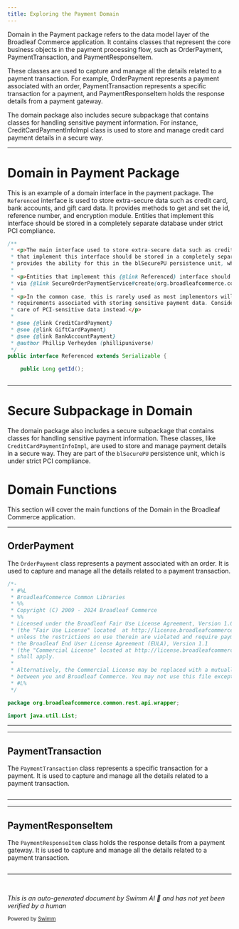 ```yaml
---
title: Exploring the Payment Domain
---
```

Domain in the Payment package refers to the data model layer of the Broadleaf Commerce application. It contains classes that represent the core business objects in the payment processing flow, such as OrderPayment, PaymentTransaction, and PaymentResponseItem.

These classes are used to capture and manage all the details related to a payment transaction. For example, OrderPayment represents a payment associated with an order, PaymentTransaction represents a specific transaction for a payment, and PaymentResponseItem holds the response details from a payment gateway.

The domain package also includes secure subpackage that contains classes for handling sensitive payment information. For instance, CreditCardPaymentInfoImpl class is used to store and manage credit card payment details in a secure way.

<SwmSnippet path="/core/broadleaf-framework/src/main/java/org/broadleafcommerce/core/payment/domain/secure/Referenced.java" line="28">

---

# Domain in Payment Package

This is an example of a domain interface in the payment package. The `Referenced` interface is used to store extra-secure data such as credit card, bank accounts, and gift card data. It provides methods to get and set the id, reference number, and encryption module. Entities that implement this interface should be stored in a completely separate database under strict PCI compliance.

```java
/**
 * <p>The main interface used to store extra-secure data such as credit card, bank accounts and gift card data. All entities
 * that implement this interface should be stored in a completely separate database under strict PCI compliance. Broadleaf
 * provides the ability for this in the blSecurePU persistence unit, which all implementing entities are members of.</p>
 *
 * <p>Entities that implement this {@link Referenced} interface should not be instantiated directly but rather be instaniated
 * via {@link SecureOrderPaymentService#create(org.broadleafcommerce.core.payment.service.type.PaymentType)}</p>
 * 
 * <p>In the common case, this is rarely used as most implementors will NOT want to deal with the liability and extra PCI
 * requirements associated with storing sensitive payment data. Consider integrating with a payment provider that takes
 * care of PCI-sensitive data instead.</p>
 *
 * @see {@link CreditCardPayment}
 * @see {@link GiftCardPayment}
 * @see {@link BankAccountPayment}
 * @author Phillip Verheyden (phillipuniverse)
 */
public interface Referenced extends Serializable {

    public Long getId();
    
```

---

</SwmSnippet>

# Secure Subpackage in Domain

The domain package also includes a secure subpackage that contains classes for handling sensitive payment information. These classes, like `CreditCardPaymentInfoImpl`, are used to store and manage payment details in a secure way. They are part of the `blSecurePU` persistence unit, which is under strict PCI compliance.

# Domain Functions

This section will cover the main functions of the Domain in the Broadleaf Commerce application.

<SwmSnippet path="/common/src/main/java/org/broadleafcommerce/common/rest/api/wrapper/WrapperAdditionalFields.java" line="1">

---

## OrderPayment

The `OrderPayment` class represents a payment associated with an order. It is used to capture and manage all the details related to a payment transaction.

```java
/*-
 * #%L
 * BroadleafCommerce Common Libraries
 * %%
 * Copyright (C) 2009 - 2024 Broadleaf Commerce
 * %%
 * Licensed under the Broadleaf Fair Use License Agreement, Version 1.0
 * (the "Fair Use License" located  at http://license.broadleafcommerce.org/fair_use_license-1.0.txt)
 * unless the restrictions on use therein are violated and require payment to Broadleaf in which case
 * the Broadleaf End User License Agreement (EULA), Version 1.1
 * (the "Commercial License" located at http://license.broadleafcommerce.org/commercial_license-1.1.txt)
 * shall apply.
 * 
 * Alternatively, the Commercial License may be replaced with a mutually agreed upon license (the "Custom License")
 * between you and Broadleaf Commerce. You may not use this file except in compliance with the applicable license.
 * #L%
 */

package org.broadleafcommerce.common.rest.api.wrapper;

import java.util.List;
```

---

</SwmSnippet>

<SwmSnippet path="/common/src/main/java/org/broadleafcommerce/common/rest/api/wrapper/WrapperAdditionalFields.java" line="101">

---

## PaymentTransaction

The `PaymentTransaction` class represents a specific transaction for a payment. It is used to capture and manage all the details related to a payment transaction.

```java

```

---

</SwmSnippet>

<SwmSnippet path="/common/src/main/java/org/broadleafcommerce/common/rest/api/wrapper/WrapperAdditionalFields.java" line="201">

---

## PaymentResponseItem

The `PaymentResponseItem` class holds the response details from a payment gateway. It is used to capture and manage all the details related to a payment transaction.

```java

```

---

</SwmSnippet>

&nbsp;

*This is an auto-generated document by Swimm AI 🌊 and has not yet been verified by a human*

<SwmMeta version="3.0.0" repo-id="Z2l0aHViJTNBJTNBQnJvYWRsZWFmQ29tbWVyY2UtZGVtbyUzQSUzQWdpbGFkbmF2b3Q=" repo-name="BroadleafCommerce-demo" doc-type="overview"><sup>Powered by [Swimm](/)</sup></SwmMeta>
